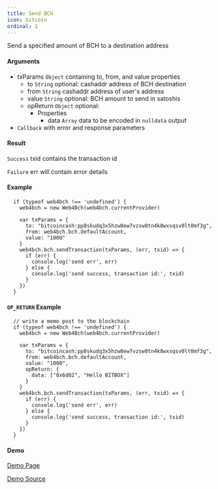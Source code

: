 ```yaml
---
title: Send BCH
icon: bitcoin
ordinal: 1
---
```


Send a specified amount of BCH to a destination address

#### Arguments

- txParams `Object` containing to, from, and value properties
  - to `String` optional: cashaddr address of BCH destination
  - from `String` cashaddr address of user's address
  - value `String` optional: BCH amount to send in satoshis
  - opReturn `Object` optional:
    - Properties
      - data `Array` data to be encoded in `nulldata` output
- `Callback` with error and response parameters

#### Result

`Success` txid contains the transaction id

`Failure` err will contain error details

#### Example

      if (typeof web4bch !== 'undefined') {
        web4bch = new Web4Bch(web4bch.currentProvider)

        var txParams = {
          to: "bitcoincash:pp8skudq3x5hzw8ew7vzsw8tn4k8wxsqsv0lt0mf3g",
          from: web4bch.bch.defaultAccount,
          value: "1000"
        }
        web4bch.bch.sendTransaction(txParams, (err, txid) => {
          if (err) {
            console.log('send err', err)
          } else {
            console.log('send success, transaction id:', txid)
          }
        })
      }

#### `OP_RETURN` Example

      // write a memo post to the blockchain
      if (typeof web4bch !== 'undefined') {
        web4bch = new Web4Bch(web4bch.currentProvider)

        var txParams = {
          to: "bitcoincash:pp8skudq3x5hzw8ew7vzsw8tn4k8wxsqsv0lt0mf3g",
          from: web4bch.bch.defaultAccount,
          value: "1000",
          opReturn: {
            data: ["0x6d02", "Hello BITBOX"]
          }
        }
        web4bch.bch.sendTransaction(txParams, (err, txid) => {
          if (err) {
            console.log('send err', err)
          } else {
            console.log('send success, transaction id:', txid)
          }
        })
      }

#### Demo

[Demo Page](https://bitcoin-com.github.io/badger-samples/send-bch.html)

[Demo Source](https://github.com/bitcoin-com/badger-samples/blob/master/send-bch.html)
